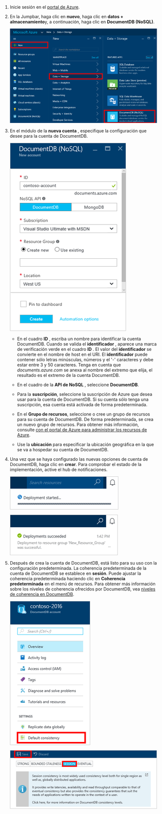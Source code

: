 1.  Inicie sesión en el [portal de Azure](https://portal.azure.com/).
2.  En la Jumpbar, haga clic en **nuevo**, haga clic en **datos + almacenamiento**y, a continuación, haga clic en **DocumentDB (NoSQL)**.

    ![Captura de pantalla del portal de Azure, resaltado más servicios y DocumentDB (NoSQL)](./media/documentdb-create-dbaccount/create-nosql-db-databases-json-tutorial-1.png)  

3. En el módulo de la **nueva cuenta** , especifique la configuración que desee para la cuenta de DocumentDB.

    ![Captura de pantalla del módulo DocumentDB nueva](./media/documentdb-create-dbaccount/create-nosql-db-databases-json-tutorial-2.png)

    - En el cuadro **ID** , escriba un nombre para identificar la cuenta DocumentDB.  Cuando se valida el **identificador** , aparece una marca de verificación verde en el cuadro **ID** . El valor del **identificador** se convierte en el nombre de host en el URI. El **identificador** puede contener sólo letras minúsculas, números y el '-' caracteres y debe estar entre 3 y 50 caracteres. Tenga en cuenta que *documents.azure.com* se anexa al nombre del extremo que elija, el resultado es el extremo de la cuenta DocumentDB.

    - En el cuadro de la **API de NoSQL** , seleccione **DocumentDB**.  

    - Para la **suscripción**, seleccione la suscripción de Azure que desea usar para la cuenta de DocumentDB. Si su cuenta sólo tenga una suscripción, esa cuenta está activada de forma predeterminada.

    - En el **Grupo de recursos**, seleccione o cree un grupo de recursos para su cuenta de DocumentDB.  De forma predeterminada, se crea un nuevo grupo de recursos. Para obtener más información, consulte [con el portal de Azure para administrar los recursos de Azure](../articles/azure-portal/resource-group-portal.md).

    - Use la **ubicación** para especificar la ubicación geográfica en la que se va a hospedar su cuenta de DocumentDB. 

4.  Una vez que se haya configurado las nuevas opciones de cuenta de DocumentDB, haga clic en **crear**. Para comprobar el estado de la implementación, active el hub de notificaciones.  

    ![Crear bases de datos rápidamente: captura de pantalla de concentrador notificaciones, que muestra que está creando la cuenta de DocumentDB](./media/documentdb-create-dbaccount/create-nosql-db-databases-json-tutorial-4.png)  

    ![Captura de pantalla del concentrador de notificaciones, que muestra que la cuenta de DocumentDB se ha creado correctamente y se implementa en un grupo de recursos - notificación de creador de base de datos en línea](./media/documentdb-create-dbaccount/create-nosql-db-databases-json-tutorial-5.png)

5.  Después de crea la cuenta de DocumentDB, está listo para su uso con la configuración predeterminada. La coherencia predeterminada de la cuenta de DocumentDB se establece en **sesión**.  Puede ajustar la coherencia predeterminada haciendo clic en **Coherencia predeterminada** en el menú de recursos. Para obtener más información sobre los niveles de coherencia ofrecidos por DocumentDB, vea [niveles de coherencia en DocumentDB](../articles/documentdb/documentdb-consistency-levels.md).

    ![Captura de pantalla de la hoja de grupo de recursos: comience el desarrollo de aplicaciones](./media/documentdb-create-dbaccount/create-nosql-db-databases-json-tutorial-6.png)  

    ![Captura de pantalla de la placa de nivel de coherencia: coherencia de sesión](./media/documentdb-create-dbaccount/create-nosql-db-databases-json-tutorial-7.png)  

[How to: Create a DocumentDB account]: #Howto
[Next steps]: #NextSteps
[documentdb-manage]:../articles/documentdb/documentdb-manage.md
